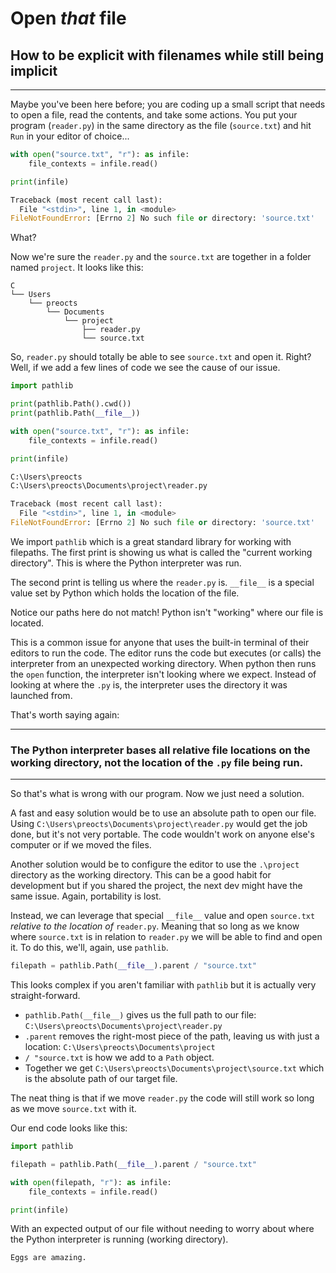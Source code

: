 # Open *that* file
## How to be explicit with filenames while still being implicit

---

Maybe you've been here before; you are coding up a small script that needs to open a file, read the contents, and take some actions.  You put your program (`reader.py`) in the same directory as the file (`source.txt`) and hit `Run` in your editor of choice...

```py
with open("source.txt", "r"): as infile:
    file_contexts = infile.read()

print(infile)
```

```py
Traceback (most recent call last):
  File "<stdin>", line 1, in <module>
FileNotFoundError: [Errno 2] No such file or directory: 'source.txt'
```

What?

Now we're sure the `reader.py` and the `source.txt` are together in a folder named `project`.  It looks like this:

```
C
└── Users
    └── preocts
        └── Documents
            └── project
                ├── reader.py
                └── source.txt
```

So, `reader.py` should totally be able to see `source.txt` and open it. Right? Well, if we add a few lines of code we see the cause of our issue.

```py
import pathlib

print(pathlib.Path().cwd())
print(pathlib.Path(__file__))

with open("source.txt", "r"): as infile:
    file_contexts = infile.read()

print(infile)
```

```py
C:\Users\preocts
C:\Users\preocts\Documents\project\reader.py

Traceback (most recent call last):
  File "<stdin>", line 1, in <module>
FileNotFoundError: [Errno 2] No such file or directory: 'source.txt'
```

We import `pathlib` which is a great standard library for working with filepaths. The first print is showing us what is called the "current working directory".  This is where the Python interpreter was run.

The second print is telling us where the `reader.py` is. `__file__` is a special value set by Python which holds the location of the file.

Notice our paths here do not match! Python isn't "working" where our file is located.

This is a common issue for anyone that uses the built-in terminal of their editors to run the code.  The editor runs the code but executes (or calls) the interpreter from an unexpected working directory.  When python then runs the `open` function, the interpreter isn't looking where we expect.  Instead of looking at where the `.py` is, the interpreter uses the directory it was launched from.

That's worth saying again:

---
### The Python interpreter bases all relative file locations on the working directory, not the location of the `.py` file being run.
---

So that's what is wrong with our program. Now we just need a solution.

A fast and easy solution would be to use an absolute path to open our file. Using `C:\Users\preocts\Documents\project\reader.py` would get the job done, but it's not very portable. The code wouldn't work on anyone else's computer or if we moved the files.

Another solution would be to configure the editor to use the `.\project` directory as the working directory. This can be a good habit for development but if you shared the project, the next dev might have the same issue. Again, portability is lost.

Instead, we can leverage that special `__file__` value and open `source.txt` *relative to the location of* `reader.py`. Meaning that so long as we know where `source.txt` is in relation to `reader.py` we will be able to find and open it. To do this, we'll, again, use `pathlib`.

```py
filepath = pathlib.Path(__file__).parent / "source.txt"
```

This looks complex if you aren't familiar with `pathlib` but it is actually very straight-forward.

- `pathlib.Path(__file__)` gives us the full path to our file: `C:\Users\preocts\Documents\project\reader.py`
- `.parent` removes the right-most piece of the path, leaving us with just a location: `C:\Users\preocts\Documents\project`
- `/ "source.txt` is how we add to a `Path` object.
- Together we get `C:\Users\preocts\Documents\project\source.txt` which is the absolute path of our target file.

The neat thing is that if we move `reader.py` the code will still work so long as we move `source.txt` with it.

Our end code looks like this:

```py
import pathlib

filepath = pathlib.Path(__file__).parent / "source.txt"

with open(filepath, "r"): as infile:
    file_contexts = infile.read()

print(infile)
```

With an expected output of our file without needing to worry about where the Python interpreter is running (working directory).

```
Eggs are amazing.
```
